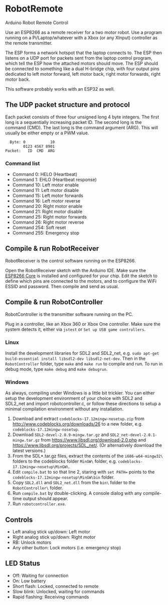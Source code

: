 # RobotRemote
Arduino Robot Remote Control

Use an ESP8266 as a remote receiver for a two motor robot. Use a program running on a Pi/Laptop/whatever with a Xbox (or any XInput) controller as the remote transmitter.

The ESP forms a network hotspot that the laptop connects to. The ESP then listens on a UDP port for packets sent from the laptop control program, which tell the ESP how the attached motors should move. The ESP should be connected to something like a dual H-bridge chip, with four output pins dedicated to left motor forward, left motor back, right motor forwards, right motor back.

This software probably works with an ESP32 as well.

## The UDP packet structure and protocol

Each packet consists of three four unsigned long 4 byte integers. The first long is a sequentially increasing packet ID. The second long is the command (CMD). The last long is the command argument (ARG). This will usually be either empty or a PWM value.

```
  Byte: 0           10
        0123 4567 8901
Packet:   ID  CMD  ARG
```

### Command list

* Command 0: HELO (Heartbeat) 
* Command 1: EHLO (Heartbeat response)
* Command 10: Left motor enable
* Command 11: Left motor disable
* Command 15: Left motor forwards
* Command 16: Left motor reverse
* Command 20: Right motor enable
* Command 21: Right motor disable
* Command 25: Right motor forwards
* Command 26: Right motor reverse
* Command 254: Soft reset
* Command 255: Emergency stop

## Compile & run RobotReceiver
RobotReceiver is the control software running on the ESP8266.

Open the RobotReceiver sketch with the Arduino IDE. Make sure the [ESP8266 Core](https://github.com/esp8266/Arduino) is installed and configured for your chip. Edit the sketch to define which pins are connected to the motors, and to configure the WiFi ESSID and password. Then compile and send as usual.

## Compile & run RobotController
RobotController is the transmitter software running on the PC.

Plug in a controller, like an Xbox 360 or Xbox One controller. Make sure the system detects it, either via `jstest` or `Set up USB game controllers`.

### Linux

Install the development libraries for SDL2 and SDL2_net, e.g. `sudo apt-get build-essential install libsdl2-dev libsdl2-net-dev`. Then in the `RobotController` folder, type `make` and `make run` to compile and run. To run in debug mode, type `make debug` and `make debugrun`.

### Windows

As always, compiling under Windows is a little bit trickier. You can either setup the development environment of your choice with SDL2 and SDL2_net and import robotcontroller.c, or follow these directions to setup a minimal compilation environment without any installation.

1. Download and extract `codeblocks-17.12mingw-nosetup.zip` from http://www.codeblocks.org/downloads/26 to a new folder, e.g. `codeblocks-17.12mingw-nosetup`.
2. Download `SDL2-devel-2.0.9-mingw.tar.gz` and `SDL2_net-devel-2.0.1-mingw.tar.gz` from https://www.libsdl.org/download-2.0.php and https://www.libsdl.org/projects/SDL_net/. (Or alternatively download the latest versions.)
3. From the SDL*.tar.gz files, extract the contents of the `i686-w64-mingw32\` folders to the codeblocks folder `MinGW\` folder, e.g. `codeblocks-17.12mingw-nosetup\MinGW\`.
4. Edit `compile.bat` to so that line 2, staring with `set PATH=` points to the `codeblocks-17.12mingw-nosetup\MinGW\bin` folder.
5. Copy `SDL2.dll` and `SDL2_net.dll` from the `bin\` folder to the `RobotController\` folder.
6. Run `compile.bat` by double-clicking. A console dialog with any compile-time output should appear.
7. Run `robotcontroller.exe`.

## Controls

* Left analog stick up/down: Left motor
* Right analog stick up/down: Right motor
* RB: Unlock motors
* Any other button: Lock motors (i.e. emergency stop)

## LED Status

* Off: Waiting for connection
* On: Low battery
* Short flash: Locked, connected to remote
* Slow blink: Unlocked, waiting for commands
* Rapid flashing: Receiving commands
